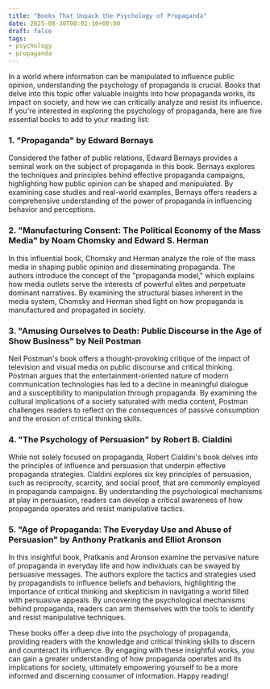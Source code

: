 ```yaml
---
title: "Books That Unpack the Psychology of Propaganda"
date: 2025-08-30T00:01:10+00:00
draft: false
tags:
- psychology
- propaganda
---
```


In a world where information can be manipulated to influence public opinion, understanding the psychology of propaganda is crucial. Books that delve into this topic offer valuable insights into how propaganda works, its impact on society, and how we can critically analyze and resist its influence. If you're interested in exploring the psychology of propaganda, here are five essential books to add to your reading list:

### 1. "Propaganda" by Edward Bernays

Considered the father of public relations, Edward Bernays provides a seminal work on the subject of propaganda in this book. Bernays explores the techniques and principles behind effective propaganda campaigns, highlighting how public opinion can be shaped and manipulated. By examining case studies and real-world examples, Bernays offers readers a comprehensive understanding of the power of propaganda in influencing behavior and perceptions.

### 2. "Manufacturing Consent: The Political Economy of the Mass Media" by Noam Chomsky and Edward S. Herman

In this influential book, Chomsky and Herman analyze the role of the mass media in shaping public opinion and disseminating propaganda. The authors introduce the concept of the "propaganda model," which explains how media outlets serve the interests of powerful elites and perpetuate dominant narratives. By examining the structural biases inherent in the media system, Chomsky and Herman shed light on how propaganda is manufactured and propagated in society.

### 3. "Amusing Ourselves to Death: Public Discourse in the Age of Show Business" by Neil Postman

Neil Postman's book offers a thought-provoking critique of the impact of television and visual media on public discourse and critical thinking. Postman argues that the entertainment-oriented nature of modern communication technologies has led to a decline in meaningful dialogue and a susceptibility to manipulation through propaganda. By examining the cultural implications of a society saturated with media content, Postman challenges readers to reflect on the consequences of passive consumption and the erosion of critical thinking skills.

### 4. "The Psychology of Persuasion" by Robert B. Cialdini

While not solely focused on propaganda, Robert Cialdini's book delves into the principles of influence and persuasion that underpin effective propaganda strategies. Cialdini explores six key principles of persuasion, such as reciprocity, scarcity, and social proof, that are commonly employed in propaganda campaigns. By understanding the psychological mechanisms at play in persuasion, readers can develop a critical awareness of how propaganda operates and resist manipulative tactics.

### 5. "Age of Propaganda: The Everyday Use and Abuse of Persuasion" by Anthony Pratkanis and Elliot Aronson

In this insightful book, Pratkanis and Aronson examine the pervasive nature of propaganda in everyday life and how individuals can be swayed by persuasive messages. The authors explore the tactics and strategies used by propagandists to influence beliefs and behaviors, highlighting the importance of critical thinking and skepticism in navigating a world filled with persuasive appeals. By uncovering the psychological mechanisms behind propaganda, readers can arm themselves with the tools to identify and resist manipulative techniques.

These books offer a deep dive into the psychology of propaganda, providing readers with the knowledge and critical thinking skills to discern and counteract its influence. By engaging with these insightful works, you can gain a greater understanding of how propaganda operates and its implications for society, ultimately empowering yourself to be a more informed and discerning consumer of information. Happy reading!